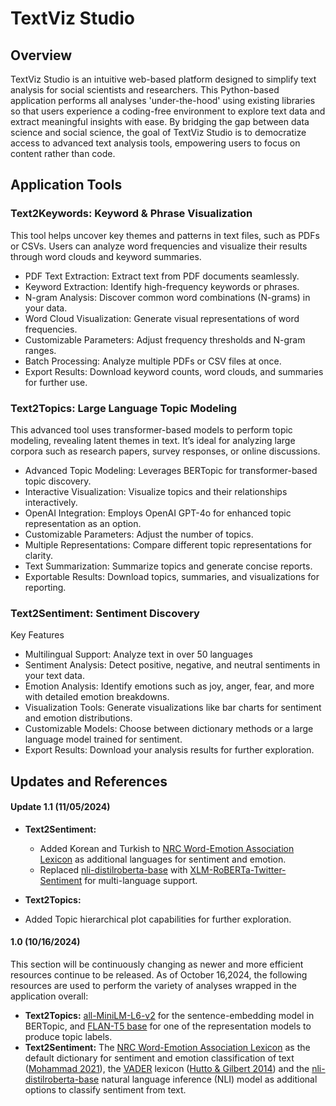 # TextViz Studio

## Overview

TextViz Studio is an intuitive web-based platform designed to simplify text analysis for social scientists and researchers. This Python-based application performs all analyses 'under-the-hood' using existing libraries so that users experience a coding-free environment to explore text data and extract meaningful insights with ease. By bridging the gap between data science and social science, the goal of TextViz Studio is to democratize access to advanced text analysis tools, empowering users to focus on content rather than code.


## Application Tools

### Text2Keywords: Keyword & Phrase Visualization

This tool helps uncover key themes and patterns in text files, such as PDFs or CSVs. Users can analyze word frequencies and visualize their results through word clouds and keyword summaries.

- PDF Text Extraction: Extract text from PDF documents seamlessly.
- Keyword Extraction: Identify high-frequency keywords or phrases.
- N-gram Analysis: Discover common word combinations (N-grams) in your data.
- Word Cloud Visualization: Generate visual representations of word frequencies.
- Customizable Parameters: Adjust frequency thresholds and N-gram ranges.
- Batch Processing: Analyze multiple PDFs or CSV files at once.
- Export Results: Download keyword counts, word clouds, and summaries for further use.

### Text2Topics: Large Language Topic Modeling

This advanced tool uses transformer-based models to perform topic modeling, revealing latent themes in text. It’s ideal for analyzing large corpora such as research papers, survey responses, or online discussions.

- Advanced Topic Modeling: Leverages BERTopic for transformer-based topic discovery.
- Interactive Visualization: Visualize topics and their relationships interactively.
- OpenAI Integration: Employs OpenAI GPT-4o for enhanced topic representation as an option.
- Customizable Parameters: Adjust the number of topics.
- Multiple Representations: Compare different topic representations for clarity.
- Text Summarization: Summarize topics and generate concise reports.
- Exportable Results: Download topics, summaries, and visualizations for reporting.

### Text2Sentiment: Sentiment Discovery

Key Features

- Multilingual Support: Analyze text in over 50 languages
- Sentiment Analysis: Detect positive, negative, and neutral sentiments in your text data.
- Emotion Analysis: Identify emotions such as joy, anger, fear, and more with detailed emotion breakdowns.
- Visualization Tools: Generate visualizations like bar charts for sentiment and emotion distributions.
- Customizable Models: Choose between dictionary methods or a large language model trained for sentiment.
- Export Results: Download your analysis results for further exploration.


## Updates and References

#### Update 1.1 (11/05/2024)

- **Text2Sentiment:**
  - Added Korean and Turkish to [NRC Word-Emotion Association Lexicon](https://saifmohammad.com/WebPages/NRC-Emotion-Lexicon.htm) as additional languages for sentiment and emotion.
  - Replaced [nli-distilroberta-base](https://huggingface.co/cross-encoder/nli-distilroberta-base) with [XLM-RoBERTa-Twitter-Sentiment](https://huggingface.co/cardiffnlp/twitter-xlm-roberta-base-sentiment) for multi-language support.


-  **Text2Topics:**
  -  Added Topic hierarchical plot capabilities for further exploration.

#### 1.0 (10/16/2024)

This section will be continuously changing as newer and more efficient resources continue to be released. As of October 16,2024, the following resources are used to perform the variety of analyses wrapped in the application overall:
- **Text2Topics:** [all-MiniLM-L6-v2](https://huggingface.co/sentence-transformers/all-MiniLM-L6-v2) for the sentence-embedding model in BERTopic, and [FLAN-T5 base](https://huggingface.co/google/flan-t5-base) for one of the representation models to produce topic labels.
- **Text2Sentiment:** The [NRC Word-Emotion Association Lexicon](https://saifmohammad.com/WebPages/NRC-Emotion-Lexicon.htm) as the default dictionary for sentiment and emotion classification of text ([Mohammad 2021](https://arxiv.org/abs/2005.11882)), the [VADER](https://github.com/cjhutto/vaderSentiment) lexicon ([Hutto & Gilbert 2014](https://ojs.aaai.org/index.php/ICWSM/article/view/14550)) and the [nli-distilroberta-base](https://huggingface.co/cross-encoder/nli-distilroberta-base) natural language inference (NLI) model as additional options to classify sentiment from text.
